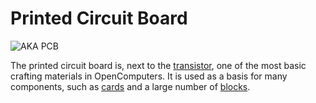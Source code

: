 # Printed Circuit Board

![AKA PCB](oredict:opencomputers:materialCircuitBoardPrinted)

The printed circuit board is, next to the [transistor](transistor.md), one of the most basic crafting materials in OpenComputers. It is used as a basis for many components, such as [cards](card.md) and a large number of [blocks](../block/index.md).
